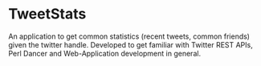 TweetStats
==========

An application to get common statistics (recent tweets, common friends) given the twitter handle.  Developed to get familiar with Twitter REST APIs, Perl Dancer and Web-Application development in general.

